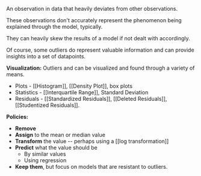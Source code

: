 An observation in data that heavily deviates from other observations.

These observations don't accurately represent the phenomenon being explained through the model, typically.

They can heavily skew the results of a model if not dealt with accordingly.

Of course, some outliers do represent valuable information and can provide insights into a set of datapoints.

**Visualization:**
Outliers and can be visualized and found through a variety of means.

- Plots - [[Histogram]], [[Density Plot]], box plots
- Statistics - [[Interquartile Range]], Standard Deviation
- Residuals - [[Standardized Residuals]], [[Deleted Residuals]], [[Studentized Residuals]].

**Policies:**
- **Remove**
- **Assign** to the mean or median value
- **Transform** the value -- perhaps using a [[log transformation]]
- **Predict** what the value should be
	- By similar values
	- Using regression
- **Keep them**, but focus on models that are resistant to outliers.